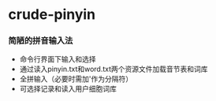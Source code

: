# crude-pinyin
### 简陋的拼音输入法
- 命令行界面下输入和选择
- 通过读入pinyin.txt和word.txt两个资源文件加载音节表和词库
- 全拼输入（必要时需加'作为分隔符）
- 可选择记录和读入用户细胞词库
